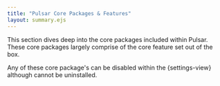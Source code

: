 ```yaml
---
title: "Pulsar Core Packages & Features"
layout: summary.ejs
---
```


This section dives deep into the core packages included within Pulsar. These core packages largely comprise of the core feature set out of the box.

Any of these core package's can be disabled within the {settings-view} although cannot be uninstalled.
